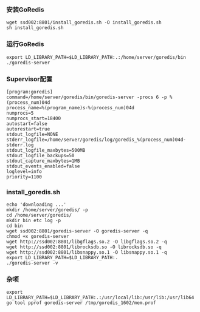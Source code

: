 
### 安装GoRedis
	wget ssd002:8801/install_goredis.sh -O install_goredis.sh
	sh install_goredis.sh
### 运行GoRedis
	export LD_LIBRARY_PATH=$LD_LIBRARY_PATH:.:/home/server/goredis/bin
	./goredis-server

### Supervisor配置
	[program:goredis]
	command=/home/server/goredis/bin/goredis-server -procs 6 -p %(process_num)04d
	process_name=%(program_name)s-%(process_num)04d
	numprocs=5
	numprocs_start=18400
	autostart=false
	autorestart=true
	stdout_logfile=NONE
	stderr_logfile=/home/server/goredis/log/goredis_%(process_num)04d-stderr.log
	stdout_logfile_maxbytes=500MB
	stdout_logfile_backups=50
	stdout_capture_maxbytes=1MB
	stdout_events_enabled=false
	loglevel=info
	priority=1100

### install_goredis.sh
	echo 'downloading ...'
	mkdir /home/server/goredis/ -p
	cd /home/server/goredis/
	mkdir bin etc log -p
	cd bin
	wget ssd002:8801/goredis-server -O goredis-server -q
	chmod +x goredis-server
	wget http://ssd002:8801/libgflags.so.2 -O libgflags.so.2 -q
	wget http://ssd002:8801/librocksdb.so -O librocksdb.so -q
	wget http://ssd002:8801/libsnappy.so.1 -O libsnappy.so.1 -q
	export LD_LIBRARY_PATH=$LD_LIBRARY_PATH:.
	./goredis-server -v

### 杂项
	export LD_LIBRARY_PATH=$LD_LIBRARY_PATH:.:/usr/local/lib:/usr/lib:/usr/lib64
	go tool pprof goredis-server /tmp/goredis_1602/mem.prof
